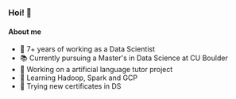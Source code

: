 ### Hoi! 👻

#### About me

- 🐤 7+ years of working as a Data Scientist
- 📚 Currently pursuing a Master's in Data Science at CU Boulder
- 🤖 Working on a artificial language tutor project
- 🌵 Learning Hadoop, Spark and GCP
- 🗿 Trying new certificates in DS
